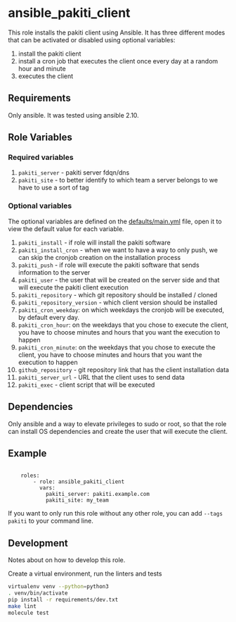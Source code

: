 # ansible_pakiti_client
This role installs the pakiti client using Ansible. 
It has three different modes that can be activated or disabled using optional variables:
1. install the pakiti client
1. install a cron job that executes the client once every day at a random hour and minute
1. executes the client

## Requirements

Only ansible.
It was tested using ansible 2.10.

## Role Variables

### Required variables
1. `pakiti_server` - pakiti server fdqn/dns
1. `pakiti_site` - to better identify to which team a server belongs to we have to use a sort of tag

### Optional variables
The optional variables are defined on the [defaults/main.yml](defaults/main.yml) file, open it to view the default value for each variable.

1. `pakiti_install` - if role will install the pakiti software
1. `pakiti_install_cron` - when we want to have a way to only push, we can skip the cronjob creation on the installation process
1. `pakiti_push` - if role will execute the pakiti software that sends information to the server
1. `pakiti_user` - the user that will be created on the server side and that will execute the pakiti client execution
1. `pakiti_repository` - which git repository should be installed / cloned
1. `pakiti_repository_version` - which client version should be installed
1. `pakiti_cron_weekday`: on which weekdays the cronjob will be executed, by default every day.
1. `pakiti_cron_hour`: on the weekdays that you chose to execute the client, you have to choose minutes and hours that you want the execution to happen
1. `pakiti_cron_minute`: on the weekdays that you chose to execute the client, you have to choose minutes and hours that you want the execution to happen
1. `github_repository` - git repository link that has the client installation data
1. `pakiti_server_url` - URL that the client uses to send data
1. `pakiti_exec` - client script that will be executed

## Dependencies
Only ansible and a way to elevate privileges to sudo or root, so that the role can install OS dependencies and create the user that will execute the client.

## Example
```jinja

    roles:
        - role: ansible_pakiti_client
          vars: 
            pakiti_server: pakiti.example.com
            pakiti_site: my_team
```

If you want to only run this role without any other role, you can add `--tags pakiti` to your command line.

## Development
Notes about on how to develop this role.

Create a virtual environment, run the linters and tests
```bash
virtualenv venv --python=python3
. venv/bin/activate
pip install -r requirements/dev.txt
make lint
molecule test
```
